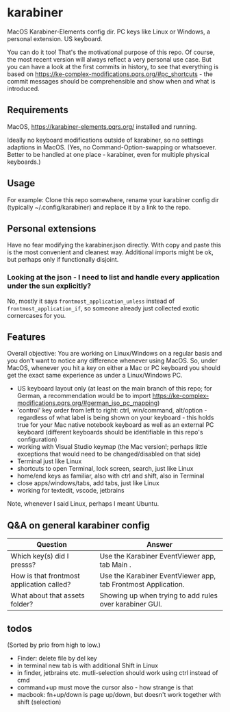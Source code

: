 # karabiner

MacOS Karabiner-Elements config dir. PC keys like Linux or Windows, a personal extension. US keyboard.

You can do it too! That's the motivational purpose of this repo. Of course, the most recent version will always
reflect a very personal use case. But you can have a look at the first commits in history, to see that everything
is based on https://ke-complex-modifications.pqrs.org/#pc_shortcuts - the commit messages should be comprehensible
and show when and what is introduced.

## Requirements

MacOS, https://karabiner-elements.pqrs.org/ installed and running.

Ideally no keyboard modifications outside of karabiner, so no settings adaptions in MacOS. (Yes, no
Command-Option-swapping or whatsoever. Better to be handled at one place - karabiner, even for multiple physical
keyboards.)

## Usage 

For example: Clone this repo somewhere, rename your karabiner config dir (typically ~/.config/karabiner) and replace
it by a link to the repo.

## Personal extensions

Have no fear modifying the karabiner.json directly. With copy and paste this is the most convenient and cleanest way.
Additional imports might be ok, but perhaps only if functionally disjoint.

### Looking at the json - I need to list and handle every application under the sun explicitly?

No, mostly it says `frontmost_application_unless` instead of `frontmost_application_if`, so someone already just
collected exotic cornercases for you.

## Features

Overall objective: You are working on Linux/Windows on a regular basis and you don't want to notice any difference
whenever using MacOS. So, under MacOS, whenever you hit a key on either a Mac or PC keyboard you should get the exact
same experience as under a Linux/Windows PC.

* US keyboard layout only (at least on the main branch of this repo; for German, a recommendation would be to import
https://ke-complex-modifications.pqrs.org/#german_iso_pc_mapping)
* 'control' key order from left to right: ctrl, win/command, alt/option - regardless of what label is being shown on
your keyboard - this holds true for your Mac native notebook keyboard as well as an external PC keyboard (different
keyboards should be identifiable in this repo's configuration)
* working with Visual Studio keymap (the Mac version!; perhaps little exceptions that would need to be
changed/disabled on that side)
* Terminal just like Linux
* shortcuts to open Terminal, lock screen, search, just like Linux
* home/end keys as familiar, also with ctrl and shift, also in Terminal
* close apps/windows/tabs, add tabs, just like Linux
* working for textedit, vscode, jetbrains

Note, whenever I said Linux, perhaps I meant Ubuntu.

## Q&A on general karabiner config

| Question                                  | Answer                                                        |
|-------------------------------------------|---------------------------------------------------------------|
| Which key(s) did I presss?                | Use the Karabiner EventViewer app, tab Main .                 |
| How is that frontmost application called? | Use the Karabiner EventViewer app, tab Frontmost Application. |
| What about that assets folder?            | Showing up when trying to add rules over karabiner GUI.       |

## todos

(Sorted by prio from high to low.)

* Finder: delete file by del key
* in terminal new tab is with additional Shift in Linux
* in finder, jetbrains etc. mutli-selection should work using ctrl instead of cmd
* command+up must move the cursor also - how strange is that
* macbook: fn+up/down is page up/down, but doesn't work together with shift (selection)


